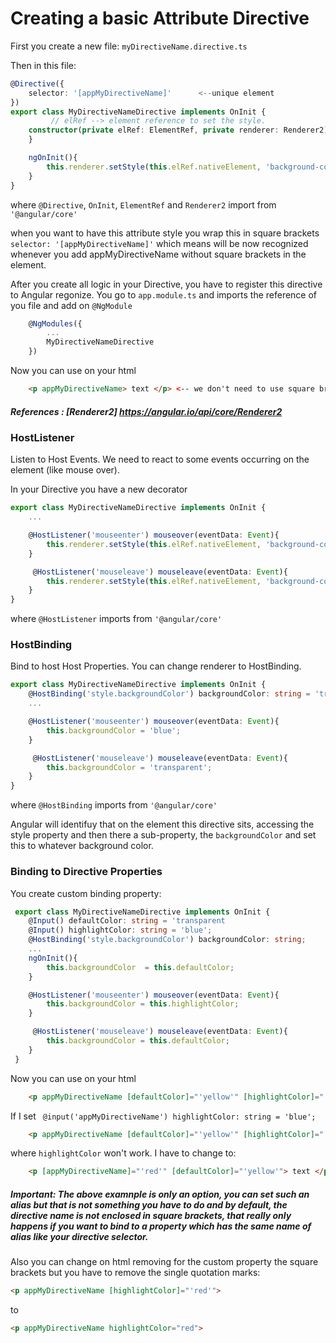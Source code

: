 # Creating a basic Attribute Directive
First you create a new file: ```myDirectiveName.directive.ts```

Then in this file:
```ts
@Directive({
    selector: '[appMyDirectiveName]'      <--unique element
})
export class MyDirectiveNameDirective implements OnInit {
         // elRef --> element reference to set the style.
    constructor(private elRef: ElementRef, private renderer: Renderer2){
    }

    ngOnInit(){
        this.renderer.setStyle(this.elRef.nativeElement, 'background-color', 'blue', false, false);
    }
}
```
where ```@Directive```, ```OnInit```, ```ElementRef```   and ```Renderer2``` import from ```'@angular/core'```

when you want to have this attribute style you wrap this in square brackets ```selector: '[appMyDirectiveName]'``` which means will be now recognized whenever you add appMyDirectiveName without square brackets in the element.

After you create all logic in your Directive, you have to register this directive to Angular regonize. You go to ```app.module.ts``` and imports the reference of you file and add on ```@NgModule```
```ts
    @NgModules({
        ...
        MyDirectiveNameDirective
    })
```
Now you can use on your html
```html
    <p appMyDirectiveName> text </p> <-- we don't need to use square brackets because on the directive ```selector: '[appMyDirectiveName]'``` is part of this selector style telling angular select it as an attribute on an element.
```

##### References : [Renderer2] https://angular.io/api/core/Renderer2

### HostListener
Listen to Host Events. We need to react to some events occurring on the element (like mouse over).

In your Directive you have a new decorator
```ts
export class MyDirectiveNameDirective implements OnInit {
    ...

    @HostListener('mouseenter') mouseover(eventData: Event){
        this.renderer.setStyle(this.elRef.nativeElement, 'background-color', 'blue', false, false);
    }

     @HostListener('mouseleave') mouseleave(eventData: Event){
        this.renderer.setStyle(this.elRef.nativeElement, 'background-color', 'transparent', false, false);
    }
}
```
where ```@HostListener``` imports from ```'@angular/core'```

### HostBinding
Bind to host Host Properties. You can change renderer to HostBinding.
```ts
export class MyDirectiveNameDirective implements OnInit {
    @HostBinding('style.backgroundColor') backgroundColor: string = 'transparent; // set this initially to avoid error
    ...

    @HostListener('mouseenter') mouseover(eventData: Event){
        this.backgroundColor = 'blue';
    }

     @HostListener('mouseleave') mouseleave(eventData: Event){
        this.backgroundColor = 'transparent';
    }
}
```
where ```@HostBinding``` imports from ```'@angular/core'```

Angular will identifuy that on the element this directive sits, accessing the style property and then there a sub-property, the ```backgroundColor``` and set this to whatever background color.

### Binding to Directive Properties
You create custom binding property:
```ts
 export class MyDirectiveNameDirective implements OnInit {
    @Input() defaultColor: string = 'transparent
    @Input() highlightColor: string = 'blue';
    @HostBinding('style.backgroundColor') backgroundColor: string;
    ...
    ngOnInit(){
        this.backgroundColor  = this.defaultColor;
    }

    @HostListener('mouseenter') mouseover(eventData: Event){
        this.backgroundColor = this.highlightColor;
    }

     @HostListener('mouseleave') mouseleave(eventData: Event){
        this.backgroundColor = this.defaultColor;
    }
 }
```
Now you can use on your html
```html
    <p appMyDirectiveName [defaultColor]="'yellow'" [highlightColor]="'red'"> text </p>
```
If I set ``` @input('appMyDirectiveName') highlightColor: string = 'blue';```
```html
    <p appMyDirectiveName [defaultColor]="'yellow'" [highlightColor]="'red'"> text </p>
```
where ```highlightColor``` won't work. I have to change to:
```html
    <p [appMyDirectiveName]="'red'" [defaultColor]="'yellow'"> text </p> <-- I add square brackets because I assing on my custom propert imput my directive reference.
```
##### Important:  The above examnple is only an option, you can set such an alias but that is not something you have to do and by default, the directive name is not enclosed in square brackets, that really only happens if you want to bind to a property which has the same name of alias like your directive selector.

Also you can change on html removing for the custom property the square brackets but you have to remove the single quotation marks:
```html
<p appMyDirectiveName [highlightColor]="'red'">
```
to
```html
<p appMyDirectiveName highlightColor="red">
```